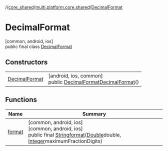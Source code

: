 //[core_shared](../../../index.md)/[multi.platform.core.shared](../index.md)/[DecimalFormat](index.md)

# DecimalFormat

[common, android, ios]\
public final class [DecimalFormat](index.md)

## Constructors

| | |
|---|---|
| [DecimalFormat](-decimal-format.md) | [android, ios, common]<br>public [DecimalFormat](index.md)[DecimalFormat](-decimal-format.md)() |

## Functions

| Name | Summary |
|---|---|
| [format](format.md) | [common, android, ios]<br>[common, android, ios]<br>public final [String](https://developer.android.com/reference/kotlin/java/lang/String.html)[format](format.md)([Double](https://developer.android.com/reference/kotlin/java/lang/Double.html)double, [Integer](https://developer.android.com/reference/kotlin/java/lang/Integer.html)maximumFractionDigits) |
